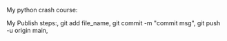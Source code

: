 My python crash course:

My Publish steps:,
git add file_name,
git commit -m "commit msg",
git push -u origin main,
